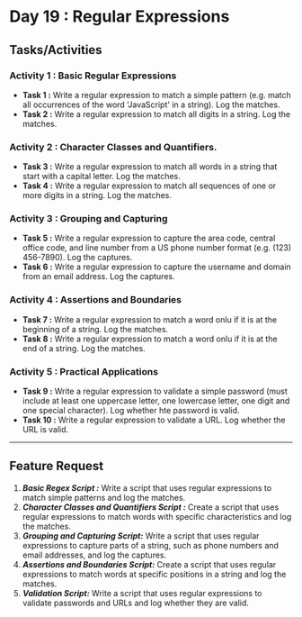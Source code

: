# Day 19 : Regular Expressions

## Tasks/Activities

### Activity 1 : Basic Regular Expressions
- **Task 1 :** Write a regular expression to match a simple pattern (e.g. match all occurrences of the word 'JavaScript' in  a string). Log the matches.
- **Task 2 :** Write a regular expression to match all digits in a string. Log the matches.

### Activity 2 : Character Classes and Quantifiers.
- **Task 3 :** Write a regular expression to match all words in a string that start with a capital letter. Log the matches.
- **Task 4 :**  Write a regular expression to match all sequences of one or more digits in a string. Log the matches.

### Activity 3 : Grouping and Capturing
- **Task 5 :** Write a regular expression to capture the area code, central office code, and line number from a US phone number format (e.g. (123) 456-7890). Log the captures.
- **Task 6 :** Write a regular expression to capture the username and domain from an email address. Log the captures.


### Activity 4 : Assertions and Boundaries
- **Task 7 :** Write a regular expression to match a word onlu if it is at the beginning of a string. Log the matches.
- **Task 8 :** Write a regular expression to match a word onlu if it is at the end of a string. Log the matches.

### Activity 5 : Practical Applications
- **Task 9 :** Write a regular expression to validate a simple password (must include at least one uppercase letter, one lowercase letter, one digit and one special character). Log whether hte password is valid.
- **Task 10 :** Write a regular expression to validate a URL. Log whether the URL is valid.

***
## Feature Request

1. ***Basic Regex Script :*** Write a script that uses regular expressions to match simple patterns and log the matches.
2. ***Character Classes and Quantifiers Script :*** Create a script that uses regular expressions to match words with specific characteristics and log the matches.
3. ***Grouping and Capturing Script:*** Write a script that uses regular expressions to capture parts of a string, such as phone numbers and email addresses, and log the captures.
4. ***Assertions and Boundaries Script:*** Create a script that uses regular expressions to match words at specific positions in a string and log the matches.
5. ***Validation Script:*** Write a script that uses regular expressions to validate passwords and URLs and log whether they are valid.
